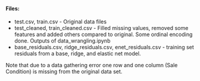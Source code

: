 #### Files:
* test.csv, train.csv - Original data files
* test_cleaned, train_cleaned.csv - Filled missing values, removed some features and added others compared to original. Some ordinal encoding done. Outputs of data_wrangling.ipynb
* base_residuals.csv, ridge_residuals.csv, enet_residuals.csv - training set residuals from a base, ridge, and elastic net model.

Note that due to a data gathering error one row and one column (Sale Condition) is missing from the original data set.
